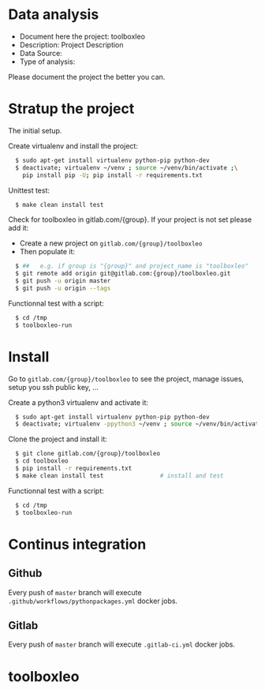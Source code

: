 # Data analysis
- Document here the project: toolboxleo
- Description: Project Description
- Data Source:
- Type of analysis:

Please document the project the better you can.

# Stratup the project

The initial setup.

Create virtualenv and install the project:
```bash
  $ sudo apt-get install virtualenv python-pip python-dev
  $ deactivate; virtualenv ~/venv ; source ~/venv/bin/activate ;\
    pip install pip -U; pip install -r requirements.txt
```

Unittest test:
```bash
  $ make clean install test
```

Check for toolboxleo in gitlab.com/{group}.
If your project is not set please add it:

- Create a new project on `gitlab.com/{group}/toolboxleo`
- Then populate it:

```bash
  $ ##   e.g. if group is "{group}" and project_name is "toolboxleo"
  $ git remote add origin git@gitlab.com:{group}/toolboxleo.git
  $ git push -u origin master
  $ git push -u origin --tags
```

Functionnal test with a script:
```bash
  $ cd /tmp
  $ toolboxleo-run
```
# Install
Go to `gitlab.com/{group}/toolboxleo` to see the project, manage issues,
setup you ssh public key, ...

Create a python3 virtualenv and activate it:
```bash
  $ sudo apt-get install virtualenv python-pip python-dev
  $ deactivate; virtualenv -ppython3 ~/venv ; source ~/venv/bin/activate
```

Clone the project and install it:
```bash
  $ git clone gitlab.com/{group}/toolboxleo
  $ cd toolboxleo
  $ pip install -r requirements.txt
  $ make clean install test                # install and test
```
Functionnal test with a script:
```bash
  $ cd /tmp
  $ toolboxleo-run
``` 

# Continus integration
## Github 
Every push of `master` branch will execute `.github/workflows/pythonpackages.yml` docker jobs.
## Gitlab
Every push of `master` branch will execute `.gitlab-ci.yml` docker jobs.
# toolboxleo
